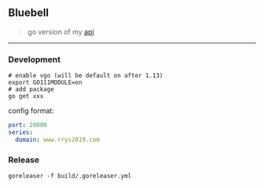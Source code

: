 ## Bluebell
> go version of my [api](https://api.dongfg.com)
-----
### Development
```
# enable vgo (will be default on after 1.13)
export GO111MODULE=on
# add package
go get xxx
```
config format:
```yaml
port: 20000
series:
  domain: www.rrys2019.com
```

### Release
```
goreleaser -f build/.goreleaser.yml
```